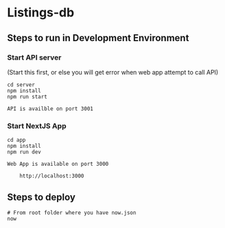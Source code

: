 # Listings-db

## Steps to run in Development Environment

### Start API server

(Start this first, or else you will get error when web app attempt to call API)

```
cd server
npm install
npm run start
```

    API is availble on port 3001

### Start NextJS App

```
cd app
npm install
npm run dev
```

    Web App is available on port 3000

        http://localhost:3000

## Steps to deploy

```
# From root folder where you have now.json
now
```
